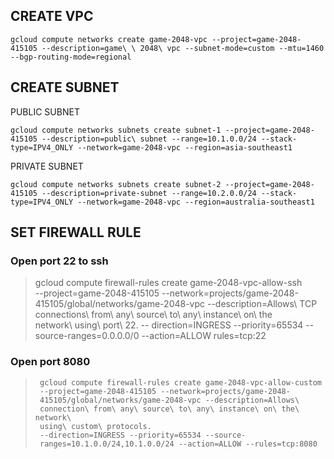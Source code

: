 ## CREATE VPC

    gcloud compute networks create game-2048-vpc --project=game-2048-415105 --description=game\ \ 2048\ vpc --subnet-mode=custom --mtu=1460 --bgp-routing-mode=regional


## CREATE SUBNET

PUBLIC  SUBNET 

    gcloud compute networks subnets create subnet-1 --project=game-2048-415105 --description=public\ subnet --range=10.1.0.0/24 --stack-type=IPV4_ONLY --network=game-2048-vpc --region=asia-southeast1
PRIVATE SUBNET

    gcloud compute networks subnets create subnet-2 --project=game-2048-415105 --description=private-subnet --range=10.2.0.0/24 --stack-type=IPV4_ONLY --network=game-2048-vpc --region=australia-southeast1

## SET FIREWALL RULE
### Open port  22  to ssh
    
>   gcloud compute firewall-rules create game-2048-vpc-allow-ssh   
> --project=game-2048-415105    --network=projects/game-2048-   415105/global/networks/game-2048-vpc   --description=Allows\ TCP\
> connections\    from\ any\ source\ to\ any\  instance\ on\ the\
> network\ using\ port\ 22. --   direction=INGRESS --priority=65534
> --source-ranges=0.0.0.0/0 --action=ALLOW rules=tcp:22



###  Open port 8080

>      gcloud compute firewall-rules create game-2048-vpc-allow-custom
>      --project=game-2048-415105 --network=projects/game-2048-
>      415105/global/networks/game-2048-vpc --description=Allows\ 
>      connection\ from\ any\ source\ to\ any\ instance\ on\ the\ network\  
>      using\ custom\ protocols.
>      --direction=INGRESS --priority=65534 --source-
>      ranges=10.1.0.0/24,10.1.0.0/24 --action=ALLOW --rules=tcp:8080

